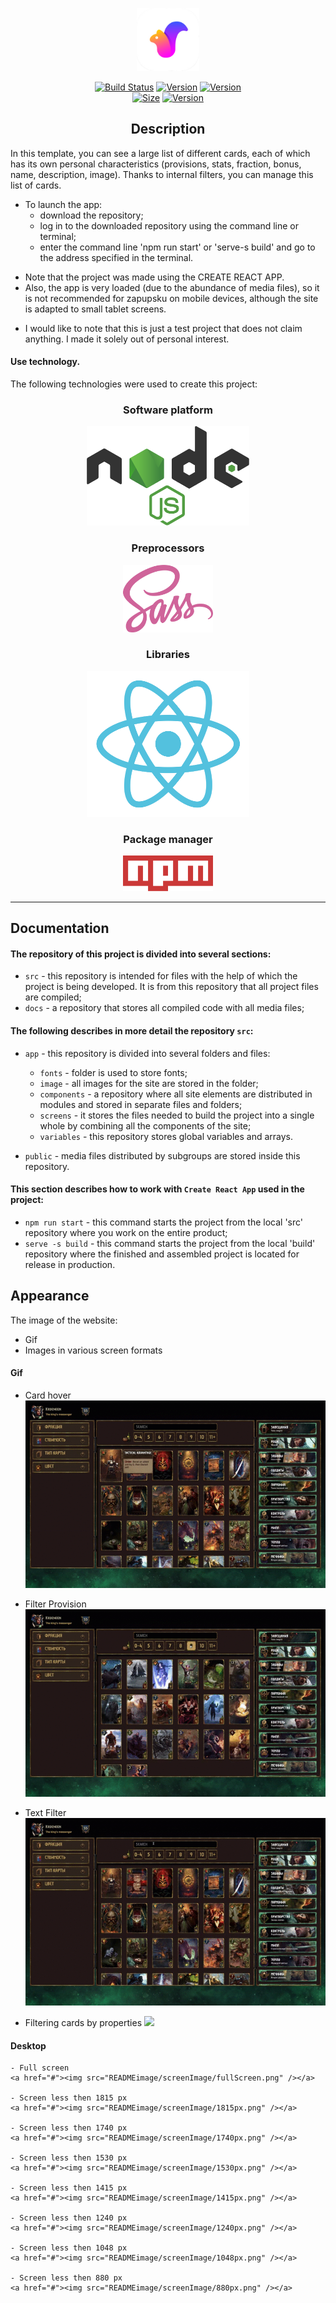 <p align="center"><a href="#" target="_blank" rel="noopener noreferrer"><img width="100" src="READMEimage/squirrelAppIcon.png" alt="Kerthin logo"></a></p>

<p align="center">
  <a href="#"><img src="https://img.shields.io/badge/build-passing-brightgreen.svg" alt="Build Status"></a>
  <a href="#"><img src="https://img.shields.io/badge/npm-v6.14.4-blue.svg" alt="Version"></a>
  <a href="#"><img src="https://img.shields.io/badge/node-v10.16.0-blue.svg" alt="Version"></a> <br>
  <a href="#"><img src="https://img.shields.io/badge/repo%20size-742.5%20MB-green.svg" alt="Size"></a>
  <a href="#"><img src="https://img.shields.io/badge/project%20version-v0.8-blue.svg" alt="Version"></a>
</p>

<h2 align="center">Description</h2>

In this template, you can see a large list of different cards, each of which has its own personal characteristics (provisions, stats, fraction, bonus, name, description, image). Thanks to internal filters, you can manage this list of cards.
- To launch the app:
  - download the repository;
  - log in to the downloaded repository using the command line or terminal;
  - enter the command line 'npm run start' or 'serve-s build' and go to the address specified in the terminal.

* Note that the project was made using the CREATE REACT APP.
* Also, the app is very loaded (due to the abundance of media files), so it is not recommended for zapupsku on mobile devices, although the site is adapted to small tablet screens.

- I would like to note that this is just a test project that does not claim anything. I made it solely out of personal interest.

#### Use technology.

The following technologies were used to create this project:

<h3 align="center">Software platform</h3>
<!--Software platform start-->

<p align="center">
  <a href="#">
    <img width="260px" src="READMEimage/technology/nodejs-1.svg">
  </a>
</p>

<h3 align="center">Preprocessors</h3>

<!--Preprocessors start-->
<p align="center">
  <a href="#">
    <img width="144px" src="READMEimage/technology/sass-1.svg">
  </a>
</p>

<h3 align="center">Libraries</h3>

<!--Libraries-->
<p align="center">
  <a href="#">
    <img width="260px" src="READMEimage/technology/react.svg">
  </a>
</p>

<h3 align="center">Package manager</h4>

<!--Package manager-->
<p align="center">
  <a href="#">
    <img width="144px" src="READMEimage/technology/npm.svg">
  </a>
</p>

---

## Documentation

#### The repository of this project is divided into several sections:

- `src` - this repository is intended for files with the help of which the project is being developed. It is from this repository that all project files are compiled;
- `docs` - a repository that stores all compiled code with all media files;

#### The following describes in more detail the repository `src`:

- `app` - this repository is divided into several folders and files:

  - `fonts` - folder is used to store fonts;
  - `image` - all images for the site are stored in the folder;
  - `components` - a repository where all site elements are distributed in modules and stored in separate files and folders;
  - `screens` - it stores the files needed to build the project into a single whole by combining all the components of the site;
  - `variables` - this repository stores global variables and arrays.

- `public` - media files distributed by subgroups are stored inside this repository.


#### This section describes how to work with `Create React App` used in the project:

- `npm run start` - this command starts the project from the local 'src' repository where you work on the entire product;
- `serve -s build` - this command starts the project from the local 'build' repository where the finished and assembled project is located for release in production.

## Appearance

The image of the website:

- Gif
- Images in various screen formats

#### Gif

  - Card hover
  <a href="#"><img src="READMEimage/gif/cardHover.gif" /></a>

  - Filter Provision
  <a href="#"><img src="READMEimage/gif/filterProv.gif" /></a>

  - Text Filter
  <a href="#"><img src="READMEimage/gif/textFilter.gif" /></a>

  - Filtering cards by properties
  <a href="#"><img src="READMEimage/gif/leftFilterSide.gif" /></a>

#### Desktop

	- Full screen
	<a href="#"><img src="READMEimage/screenImage/fullScreen.png" /></a>

	- Screen less then 1815 px
	<a href="#"><img src="READMEimage/screenImage/1815px.png" /></a>

	- Screen less then 1740 px
	<a href="#"><img src="READMEimage/screenImage/1740px.png" /></a>

	- Screen less then 1530 px
	<a href="#"><img src="READMEimage/screenImage/1530px.png" /></a>

	- Screen less then 1415 px
	<a href="#"><img src="READMEimage/screenImage/1415px.png" /></a>

	- Screen less then 1240 px
	<a href="#"><img src="READMEimage/screenImage/1240px.png" /></a>

	- Screen less then 1048 px
	<a href="#"><img src="READMEimage/screenImage/1048px.png" /></a>

	- Screen less then 880 px
	<a href="#"><img src="READMEimage/screenImage/880px.png" /></a>